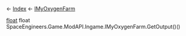 ← [Index](Api-Index) ← [IMyOxygenFarm](SpaceEngineers.Game.ModAPI.Ingame.IMyOxygenFarm)

[float](System.Single) float SpaceEngineers.Game.ModAPI.Ingame.IMyOxygenFarm.GetOutput()()